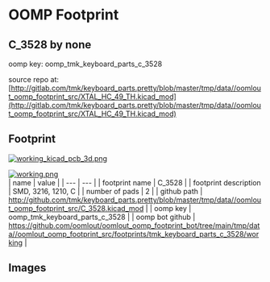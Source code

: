 # OOMP Footprint  
## C_3528  by none  
  
oomp key: oomp_tmk_keyboard_parts_c_3528  
  
source repo at: [http://gitlab.com/tmk/keyboard_parts.pretty/blob/master/tmp/data//oomlout_oomp_footprint_src/XTAL_HC_49_TH.kicad_mod](http://gitlab.com/tmk/keyboard_parts.pretty/blob/master/tmp/data//oomlout_oomp_footprint_src/XTAL_HC_49_TH.kicad_mod)  
## Footprint  
  
[![working_kicad_pcb_3d.png](working_kicad_pcb_3d_600.png)](working_kicad_pcb_3d.png)  
  
[![working.png](working_600.png)](working.png)  
| name | value | 
| --- | --- | 
| footprint name | C_3528 | 
| footprint description | SMD, 3216, 1210, C | 
| number of pads | 2 | 
| github path | http://github.com/tmk/keyboard_parts.pretty/blob/master/tmp/data//oomlout_oomp_footprint_src/C_3528.kicad_mod | 
| oomp key | oomp_tmk_keyboard_parts_c_3528 | 
| oomp bot github | https://github.com/oomlout/oomlout_oomp_footprint_bot/tree/main/tmp/data//oomlout_oomp_footprint_src/footprints/tmk_keyboard_parts_c_3528/working | 
## Images  
